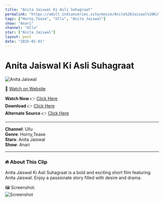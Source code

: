 ```yaml
---
title: "Anita Jaiswal Ki Asli Suhagraat"
permalink: "https://adult.indianseries.site/movie/Anita%20Jaiswal%20Ki%20Asli%20Suhagraat"
tags: ["Horny,Tease", "Ullu", "Anita Jaiswal"]
show: "Anari"
channel: "Ullu"
star: ["Anita Jaiswal"]
layout: post
date: "2025-01-01"
---
```


# Anita Jaiswal Ki Asli Suhagraat

![Anita Jaiswal](https://shorts.desisins.com/wp-content/uploads/2024/05/Anita-Jaiswal-Ki-Asli-Suhagraat-Anari-Ulliu-DesiSins.com_.jpg)

🔗 [Watch on Website](https://adult.indianseries.site/movie/Anita%20Jaiswal%20Ki%20Asli%20Suhagraat)

**Watch Now** 👉 [Click Here](https://adult.indianseries.site/movie/Anita%20Jaiswal%20Ki%20Asli%20Suhagraat)  
**Download** 👉 [Click Here](https://adult.indianseries.site/movie/Anita%20Jaiswal%20Ki%20Asli%20Suhagraat)  
**Alternate Source** 👉 [Click Here](https://adult.indianseries.site/movie/Anita%20Jaiswal%20Ki%20Asli%20Suhagraat)

---

**Channel**: Ullu  
**Genre**: Horny,Tease  
**Stars**: Anita Jaiswal  
**Show**: Anari

---

### 🔥 About This Clip

Anita Jaiswal Ki Asli Suhagraat is a bold and exciting short film featuring Anita Jaiswal. Enjoy a passionate story filled with desire and drama.
 
🖼️ Screenshot:  
![Screenshot](https://shorts.desisins.com/wp-content/uploads/2024/05/Anita-Jaiswal-Ki-Asli-Suhagraat-Anari-Ulliu-DesiSins.com_.jpg)
